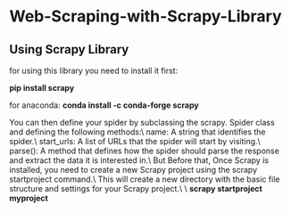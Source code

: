 # Web-Scraping-with-Scrapy-Library

## Using Scrapy Library

for using this library you need to install it first:

  **pip install scrapy**

for anaconda:
  **conda install -c conda-forge scrapy**

You can then define your spider by subclassing the scrapy. Spider class and defining the following methods:\\
name: A string that identifies the spider.\\
start_urls: A list of URLs that the spider will start by visiting.\\
parse(): A method that defines how the spider should parse the response and extract the data it is interested in.\\
But Before that, Once Scrapy is installed, you need to create a new Scrapy project using the scrapy startproject command.\\
This will create a new directory with the basic file structure and settings for your Scrapy project.\\
\\
**scrapy startproject myproject**
